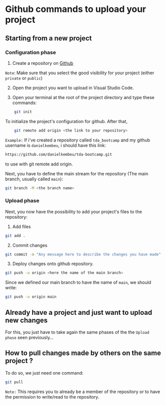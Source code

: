 # Github commands to upload your project

## Starting from a new project

### Configuration phase

1. Create a repository on [Github](https://github.com/)

`Note`: Make sure that you select the good visibility for your project (either ``private`` or ``public``)

2. Open the project you want to upload in Visual Studio Code.

3. Open your terminal at the root of the project directory and type these commands:

```bash
    git init
```

To initialize the project's configuration for github. After that,

```bash
    git remote add origin <the link to your repository>
```

`Example:` If i've created a repository called ``tda_bootcamp`` and my github username is ``danielkembeu``, i should have this link:

```bash
https://github.com/danielkembeu/tda-bootcamp.git
```

to use with git remote add origin.

Next, you have to define the main stream for the repository (The main branch, usually called ``main``):

```bash
git branch -M <the branch name>
```

### Upload phase

Next, you now have the possibility to add your project's files to the repository:

1. Add files

```bash
git add .
```

2. Commit changes

```bash
git commit -m "Any message here to describe the changes you have made"
```

3. Deploy changes onto github repository.

```bash
git push -u origin <here the name of the main branch>
```

Since we defined our main branch to have the name of ``main``, we should write:

```bash
git push -u origin main
```

## Already have a project and just want to upload new changes

For this, you just have to take again the same phases of the the ``Upload phase`` seen previously...

## How to pull changes made by others on the same project ?

To do so, we just need one command:

```bash
git pull
```

`Note:` This requires you to already be a member of the repository or to have the permission to write/read to the repository.
